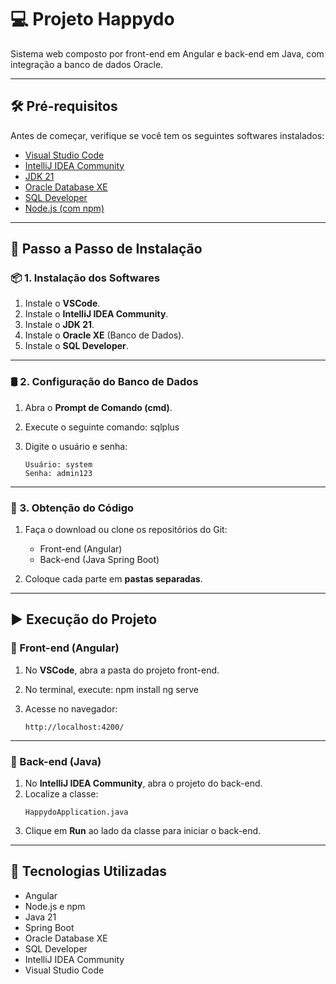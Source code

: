 # 💻 Projeto Happydo

Sistema web composto por front-end em Angular e back-end em Java, com integração a banco de dados Oracle.

---

## 🛠 Pré-requisitos

Antes de começar, verifique se você tem os seguintes softwares instalados:

- [Visual Studio Code](https://code.visualstudio.com/)
- [IntelliJ IDEA Community](https://www.jetbrains.com/idea/download/#section=windows)
- [JDK 21](https://www.oracle.com/java/technologies/javase/jdk21-archive-downloads.html)
- [Oracle Database XE](https://www.oracle.com/br/database/technologies/xe-downloads.html)
- [SQL Developer](https://www.oracle.com/tools/downloads/sqldev-downloads.html)
- [Node.js (com npm)](https://nodejs.org/)

---

## 🧭 Passo a Passo de Instalação

### 📦 1. Instalação dos Softwares

1. Instale o **VSCode**.
2. Instale o **IntelliJ IDEA Community**.
3. Instale o **JDK 21**.
4. Instale o **Oracle XE** (Banco de Dados).
5. Instale o **SQL Developer**.

---

### 🛢️ 2. Configuração do Banco de Dados

1. Abra o **Prompt de Comando (cmd)**.
2. Execute o seguinte comando:
   sqlplus

3. Digite o usuário e senha:
   ```
   Usuário: system  
   Senha: admin123
   ```

---

### 📂 3. Obtenção do Código

1. Faça o download ou clone os repositórios do Git:
   - Front-end (Angular)
   - Back-end (Java Spring Boot)

2. Coloque cada parte em **pastas separadas**.

---

## ▶️ Execução do Projeto

### 🔸 Front-end (Angular)

1. No **VSCode**, abra a pasta do projeto front-end.
2. No terminal, execute:
   npm install
   ng serve

3. Acesse no navegador:
   ```
   http://localhost:4200/
   ```

---

### 🔹 Back-end (Java)

1. No **IntelliJ IDEA Community**, abra o projeto do back-end.
2. Localize a classe:
   ```
   HappydoApplication.java
   ```
3. Clique em **Run** ao lado da classe para iniciar o back-end.

---

## 🚀 Tecnologias Utilizadas

- Angular
- Node.js e npm
- Java 21
- Spring Boot
- Oracle Database XE
- SQL Developer
- IntelliJ IDEA Community
- Visual Studio Code

